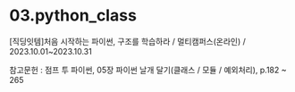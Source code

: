 # 03.python_class
[직딩잇템]처음 시작하는 파이썬, 구조를 학습하라 / 멀티캠퍼스(온라인) / 2023.10.01~2023.10.31

참고문헌 : 점프 투 파이썬, 05장 파이썬 날개 달기(클래스 / 모듈 / 예외처리), p.182 ~ 265
